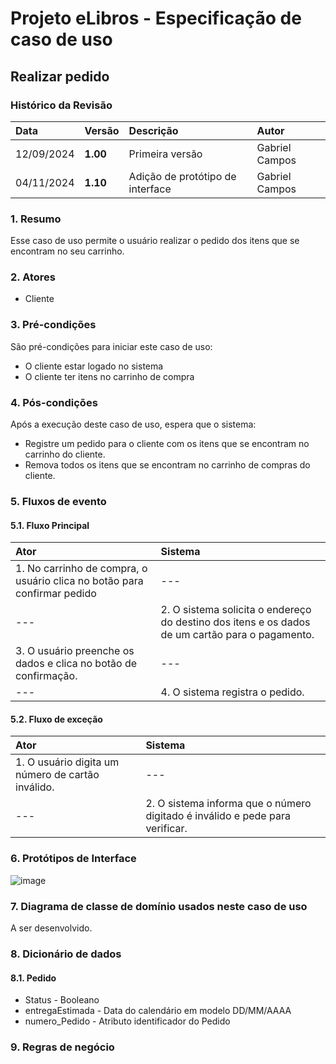 # Projeto eLibros - Especificação de caso de uso

##  Realizar pedido

### Histórico da Revisão 
|  Data  | Versão | Descrição | Autor |
|:-------|:-------|:----------|:------|
| 12/09/2024 | **1.00** | Primeira versão  | Gabriel Campos |
| 04/11/2024 | **1.10** | Adição de protótipo de interface  | Gabriel Campos |

### 1. Resumo 
Esse caso de uso permite o usuário realizar o pedido dos itens que se encontram no seu carrinho.

### 2. Atores 
- Cliente

### 3. Pré-condições
São pré-condições para iniciar este caso de uso:
- O cliente estar logado no sistema
- O cliente ter itens no carrinho de compra
  
### 4. Pós-condições
Após a execução deste caso de uso, espera que o sistema:
- Registre um pedido para o cliente com os itens que se encontram no carrinho do cliente.
- Remova todos os itens que se encontram no carrinho de compras do cliente.

### 5. Fluxos de evento

#### 5.1. Fluxo Principal 
|  Ator  | Sistema |
|:-------|:------- |
|1. No carrinho de compra, o usuário clica no botão para confirmar pedido| --- |
| --- |2. O sistema solicita o endereço do destino dos itens e os dados de um cartão para o pagamento. | 
|3. O usuário preenche os dados e clica no botão de confirmação. | --- |
| --- |4. O sistema registra o pedido.  | 

#### 5.2. Fluxo de exceção
|  Ator  | Sistema |
|:-------|:------- |
|1. O usuário digita um número de cartão inválido.| --- |
| --- |2. O sistema informa que o número digitado é inválido e pede para verificar. | 

### 6. Protótipos de Interface
![image](https://github.com/user-attachments/assets/db2dc822-a62f-42c2-9d41-74f9bcc33695)

### 7. Diagrama de classe de domínio usados neste caso de uso
A ser desenvolvido.

### 8. Dicionário de dados

#### 8.1. Pedido
- Status - Booleano
- entregaEstimada - Data do calendário em modelo DD/MM/AAAA
- numero_Pedido - Atributo identificador do Pedido

### 9. Regras de negócio
